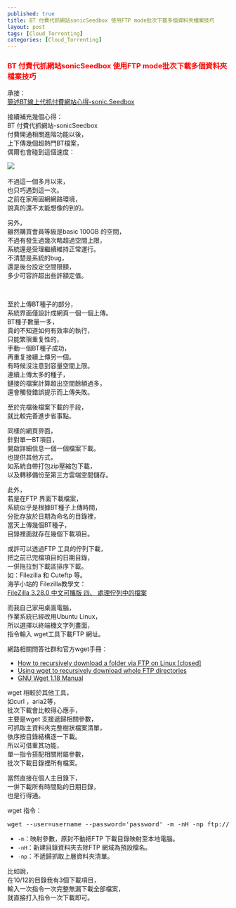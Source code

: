```yaml
---
published: true
title: BT 付費代抓網站sonicSeedbox 使用FTP mode批次下載多個資料夾檔案技巧
layout: post
tags: [Cloud_Torrenting]
categories: [Cloud_Torrenting]
---
```


### <font color="red">BT 付費代抓網站sonicSeedbox 使用FTP mode批次下載多個資料夾檔案技巧</font>   
        
承接：   
[簡述BT線上代抓付費網站心得-sonic.Seedbox][1]   
    
接續補充幾個心得：   
BT 付費代抓網站-sonicSeedbox  
付費開通相關進階功能以後，   
上下傳幾個超熱門BT檔案，   
偶爾也會碰到這個速度：   

<picture>
<source type="image/webp" srcset="https://res.cloudinary.com/shengshampoo/image/upload/s--mukIBvj0--/v1509262584/Screenshot-2017-10-28-09-01-511-fs81_hidnb9.webp" data-srcset="https://res.cloudinary.com/shengshampoo/image/upload/s--CTjrTCOC--/v1509265423/Screenshot-2017-10-28-09-01-512-fs81_icijnp.webp 300w">
<img class="responsively-lazy responsively-lazy-600" src="https://res.cloudinary.com/shengshampoo/image/upload/s--db8uMpaf--/v1509262584/Screenshot-2017-10-28-09-01-511-fs81_ev0dmw.png" sizes="(max-width: 500px) 80vw,
            100vw" data-srcset="https://res.cloudinary.com/shengshampoo/image/upload/s--zXChUW5q--/v1509265423/Screenshot-2017-10-28-09-01-512-fs81_vcpykb.png 300w" srcset="data:image/gif;base64,R0lGODlhAQABAIAAAP///////yH5BAEKAAEALAAAAAABAAEAAAICTAEAOw==">
</picture>   

不過這一個多月以來，    
也只巧遇到這一次。   
之前在家用固網網路環境，    
說真的還不太能想像的到的。   
    
另外，   
雖然購買會員等級是basic 100GB 的空間，   
不過有發生過幾次略超過空間上限，    
系統還是受理繼續維持正常運行。   
不清楚是系統的bug，   
還是後台設定空間限額，   
多少可容許超出些許額定值。   
    
<img class="responsively-lazy" src="https://res.cloudinary.com/shengshampoo/image/upload/s--DuA3BxPv--/v1508173951/Screenshot-2017-10-16-01-22-341-fs81_ezrxqo.png" data-srcset="https://res.cloudinary.com/shengshampoo/image/upload/s--LPb0lQri--/v1508499300/Screenshot-2017-10-16-01-22-342-fs81_m4cdmy.png 300w, https://res.cloudinary.com/shengshampoo/image/upload/s--F4yZoohO--/v1508593598/Screenshot-2017-10-16-01-22-343-fs81_kmoprd.png 449w" srcset="data:image/gif;base64,R0lGODlhAQABAIAAAP///////yH5BAEKAAEALAAAAAABAAEAAAICTAEAOw==">       
    
    
至於上傳BT種子的部分，    
系統界面僅設計成網頁一個一個上傳。      
BT種子數量一多，       
真的不知道如何有效率的執行，      
只能繁瑣重复性的，   
手動一個BT種子成功，   
再重复接續上傳另一個。   
有時候沒注意到容量空間上限。    
連續上傳太多的種子，    
鏈接的檔案計算超出空間餘額過多，    
還會觸發錯誤提示而上傳失敗。    
    
至於完檔後檔案下載的手段，   
就比較完善進步省事點。   
    
同樣的網頁界面，    
針對單一BT項目，   
開啟詳細信息一個一個檔案下載。   
也提供其他方式，    
如系統自帶打包zip壓縮包下載，    
以及轉移備份至第三方雲端空間儲存。   
    
此外，   
若是在FTP 界面下載檔案，    
系統似乎是根據BT種子上傳時間，    
分批存放於日期為命名的目錄裡，   
當天上傳幾個BT種子，   
目錄裡面就存在幾個下載項目。    
    
或許可以透過FTP 工具的佇列下載，    
把之前已完檔項目的日期目錄，    
一併拖拉到下載區排序下載。   
如：Filezilla 和 Cuteftp 等。    
海芋小站的 Filezilla教學文：   
[FileZilla 3.28.0 中文可攜版 四、 處理佇列中的檔案][2]   
    
而我自己家用桌面電腦，   
作業系統已經改用Ubuntu Linux，   
所以選擇以終端機文字列畫面，    
指令輸入 wget工具下載FTP 網址。                

網路相關問答社群和官方wget手冊：              

* [How to recursively download a folder via FTP on Linux [closed]][3]   
* [Using wget to recursively download whole FTP directories][4]
* [GNU Wget 1.18 Manual][5]

wget 相較於其他工具，           
如curl ，aria2等，          
批次下載會比較得心應手，            
主要是wget 支援遞歸相關參數，               
可抓取主資料夾完整樹狀檔案清單，               
依序按目錄結構逐一下載。            
所以可借重其功能，               
單一指令搭配相關附屬參數，           
批次下載目錄裡所有檔案。            
                
當然直接在個人主目錄下，            
一併下載所有時間點的日期目錄，         
也是行得通。          

wget 指令：
<pre class="prettyprint linenums">
wget --user=username --password='password' -m -nH -np ftp://xxxxx.sonicseedbox.com/date2017/
</pre>

* ```-m```：映射參數，原封不動把FTP 下載目錄映射至本地電腦。    
* ```-nH```：新建目錄資料夾去除FTP 網域為預設檔名。           
* ```-np```：不遞歸抓取上層資料夾清單。  

比如說，    
在10/12的目錄我有3個下載項目，    
輸入一次指令一次完整無漏下載全部檔案，   
就直接打入指令一次下載即可。    

<img class="responsively-lazy responsively-lazy-600" src="https://res.cloudinary.com/shengshampoo/image/upload/s--ItWKH8QJ--/v1508174768/Screenshot-2017-10-17-01-08-561-fs81_wrjknh.png" srcset="data:image/gif;base64,R0lGODlhAQABAIAAAP///////yH5BAEKAAEALAAAAAABAAEAAAICTAEAOw==">    
<img class="responsively-lazy responsively-lazy-600" src="https://res.cloudinary.com/shengshampoo/image/upload/s--98_JxQht--/v1508174773/Screenshot-2017-10-17-01-09-191-fs81_ufbbyo.png" srcset="data:image/gif;base64,R0lGODlhAQABAIAAAP///////yH5BAEKAAEALAAAAAABAAEAAAICTAEAOw==">    


[1]: https://shengshampoo.github.io/cloud_torrenting/2017/10/12/cloud-torrenting-sonicseedbox-review.html
[2]: https://www.inote.tw/filezilla-download/4
[3]: https://stackoverflow.com/a/5567776
[4]: https://serverfault.com/a/708122
[5]: https://www.gnu.org/software/wget/manual/wget.html#Recursive-Retrieval-Options
